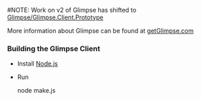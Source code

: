 #NOTE: Work on v2 of Glimpse has shifted to [Glimpse/Glimpse.Client.Prototype](https://github.com/Glimpse/Glimpse.Client.Prototype)

More information about Glimpse can be found at [getGlimpse.com](http://getGlimpse.com)

### Building the Glimpse Client

* Install [Node.js](http://nodejs.org)
* Run

    node make.js
